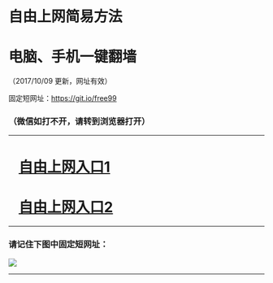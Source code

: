 ﻿# 自由上网简易方法

# 电脑、手机一键翻墙

（2017/10/09 更新，网址有效）

固定短网址：https://git.io/free99

### （微信如打不开，请转到浏览器打开）


***





# &nbsp;&nbsp; <a href="http://ft210959751.fwq-tz-1001.info/fwqtz01.html?t=100900116158 " target="_blank">自由上网入口1</a>
# &nbsp;&nbsp; <a href="http://ft2253317130.fwq-tz-1002.info/fwqtz02.html?t=100900114598 " target="_blank">自由上网入口2</a>
***

### 请记住下图中固定短网址：

<img src="https://s3-us-west-2.amazonaws.com/fwq-1001/yjfq-20170905okok.png" /> 


***

